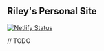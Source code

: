 ##  Riley's Personal Site 

[![Netlify Status](https://api.netlify.com/api/v1/badges/87d292c8-f3ee-45d2-b01e-a1e206a44db7/deploy-status)](https://app.netlify.com/sites/practical-shaw-556b22/deploys)

// TODO
